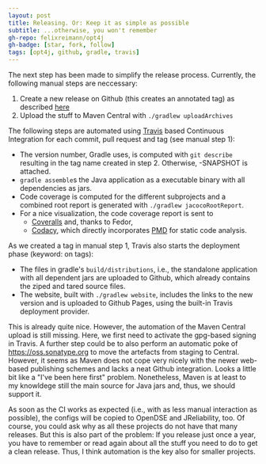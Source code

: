 ```yaml
---
layout: post
title: Releasing. Or: Keep it as simple as possible
subtitle: ...otherwise, you won't remember
gh-repo: felixreimann/opt4j
gh-badge: [star, fork, follow]
tags: [opt4j, github, gradle, travis]
---
```


The next step has been made to simplify the release process. Currently, the following manual steps are neccessary:
1. Create a new release on Github (this creates an annotated tag) as described [here](https://github.com/felixreimann/opt4j/wiki/Releasing)
1. Upload the stuff to Maven Central with `./gradlew uploadArchives`

The following steps are automated using [Travis](http://travis-ci.org/) based Continuous Integration for each commit, pull request and tag (see manual step 1):
* The version number, Gradle uses, is computed with `git describe` resulting in the tag name created in step 2. Otherwise, -SNAPSHOT is attached.
* `gradle assemble`s the Java application as a executable binary with all dependencies as jars.
* Code coverage is computed for the different subprojects and a combined root report is generated with `./gradlew jacocoRootReport`.
* For a nice visualization, the code coverage report is sent to
  * [Coveralls](https://coveralls.io/github/felixreimann/opt4j) and, thanks to Fedor,
  * [Codacy](https://app.codacy.com/app/felixreimann/opt4j/dashboard), which directly incorporates [PMD](https://pmd.github.io/) for static code analysis.

As we created a tag in manual step 1, Travis also starts the deployment phase (keyword: on tags):
* The files in gradle's `build/distributions`, i.e., the standalone application with all dependent jars are uploaded to Github, which already contains the ziped and tared source files.
* The website, built with `./gradlew website`, includes the links to the new version and is uploaded to Github Pages, using the built-in Travis deployment provider.

This is already quite nice. However, the automation of the Maven Central upload is still missing. Here, we first need to activate the gpg-based signing in Travis. A further step could be to also perform an automatic poke of https://oss.sonatype.org to move the artefacts from staging to Central. However, it seems as Maven does not cope very nicely with the newer web-based publishing schemes and lacks a neat Github integration. Looks a little bit like a "I've been here first" problem. Nonetheless, Maven is at least to my knowldege still the main source for Java jars and, thus, we should support it.

As soon as the CI works as expected (i.e., with as less manual interaction as possible), the configs will be copied to OpenDSE and JReliability, too. Of course, you could ask why as all these projects do not have that many releases. But this is also part of the problem: If you release just once a year, you have to remember or read again about all the stuff you need to do to get a clean release. Thus, I think automation is the key also for smaller projects.
